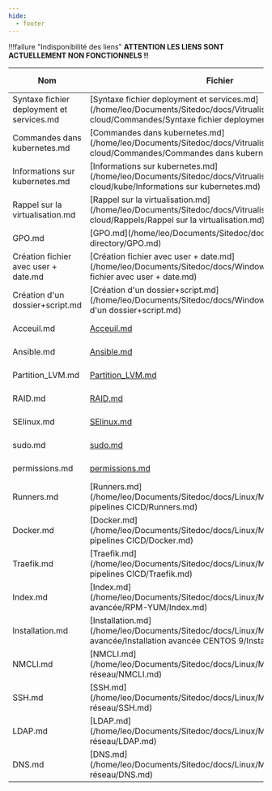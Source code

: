 ```yaml
---
hide:
  - footer
---
```


!!!failure "Indisponibilité des liens"
    **ATTENTION LES LIENS SONT ACTUELLEMENT NON FONCTIONNELS !!**

| Nom |Fichier | Date de création | 
| --- | --- | --- |
| Syntaxe fichier deployment et services.md | [Syntaxe fichier deployment et services.md](/home/leo/Documents/Sitedoc/docs/Vitrualisation & cloud/Commandes/Syntaxe fichier deployment et services.md) | 2023-01-11 |
| Commandes dans kubernetes.md | [Commandes dans kubernetes.md](/home/leo/Documents/Sitedoc/docs/Vitrualisation & cloud/Commandes/Commandes dans kubernetes.md) | 2023-01-11 |
| Informations sur kubernetes.md | [Informations sur kubernetes.md](/home/leo/Documents/Sitedoc/docs/Vitrualisation & cloud/kube/Informations sur kubernetes.md) | 2023-01-11 |
| Rappel sur la virtualisation.md | [Rappel sur la virtualisation.md](/home/leo/Documents/Sitedoc/docs/Vitrualisation & cloud/Rappels/Rappel sur la virtualisation.md) | 2023-01-11 |
| GPO.md | [GPO.md](/home/leo/Documents/Sitedoc/docs/Windows/Active directory/GPO.md) | 2023-01-11 |
| Création fichier avec user + date.md | [Création fichier avec user + date.md](/home/leo/Documents/Sitedoc/docs/Windows/Powershell/Création fichier avec user + date.md) | 2023-01-11 |
| Création d'un dossier+script.md | [Création d'un dossier+script.md](/home/leo/Documents/Sitedoc/docs/Windows/Powershell/Création d'un dossier+script.md) | 2023-01-11 |
| Acceuil.md | [Acceuil.md](/home/leo/Documents/Sitedoc/docs/Acceuil.md) | 2023-02-26 |
| Ansible.md | [Ansible.md](/home/leo/Documents/Sitedoc/docs/Linux/Bachelor/deploiement_ansible/Ansible.md) | 2023-02-14 |
| Partition_LVM.md | [Partition_LVM.md](/home/leo/Documents/Sitedoc/docs/Linux/Bachelor/Partionnement/Partition_LVM.md) | 2023-02-14 |
| RAID.md | [RAID.md](/home/leo/Documents/Sitedoc/docs/Linux/Bachelor/Partionnement/RAID.md) | 2023-02-14 |
| SElinux.md | [SElinux.md](/home/leo/Documents/Sitedoc/docs/Linux/Master/Sécurité/SElinux.md) | 2023-01-27 |
| sudo.md | [sudo.md](/home/leo/Documents/Sitedoc/docs/Linux/Master/Sécurité/sudo.md) | 2023-01-27 |
| permissions.md | [permissions.md](/home/leo/Documents/Sitedoc/docs/Linux/Master/Sécurité/permissions.md) | 2023-01-26 |
| Runners.md | [Runners.md](/home/leo/Documents/Sitedoc/docs/Linux/Master/Conteneur et pipelines CICD/Runners.md) | 2023-02-22 |
| Docker.md | [Docker.md](/home/leo/Documents/Sitedoc/docs/Linux/Master/Conteneur et pipelines CICD/Docker.md) | 2023-02-20 |
| Traefik.md | [Traefik.md](/home/leo/Documents/Sitedoc/docs/Linux/Master/Conteneur et pipelines CICD/Traefik.md) | 2023-02-22 |
| Index.md | [Index.md](/home/leo/Documents/Sitedoc/docs/Linux/Master/Administration avancée/RPM-YUM/Index.md) | 2023-01-11 |
| Installation.md | [Installation.md](/home/leo/Documents/Sitedoc/docs/Linux/Master/Administration avancée/Installation avancée CENTOS 9/Installation.md) | 2023-01-26 |
| NMCLI.md | [NMCLI.md](/home/leo/Documents/Sitedoc/docs/Linux/Master/Administration réseau/NMCLI.md) | 2023-02-14 |
| SSH.md | [SSH.md](/home/leo/Documents/Sitedoc/docs/Linux/Master/Administration réseau/SSH.md) | 2023-02-16 |
| LDAP.md | [LDAP.md](/home/leo/Documents/Sitedoc/docs/Linux/Master/Administration réseau/LDAP.md) | 2023-02-16 |
| DNS.md | [DNS.md](/home/leo/Documents/Sitedoc/docs/Linux/Master/Administration réseau/DNS.md) | 2023-02-22 |
